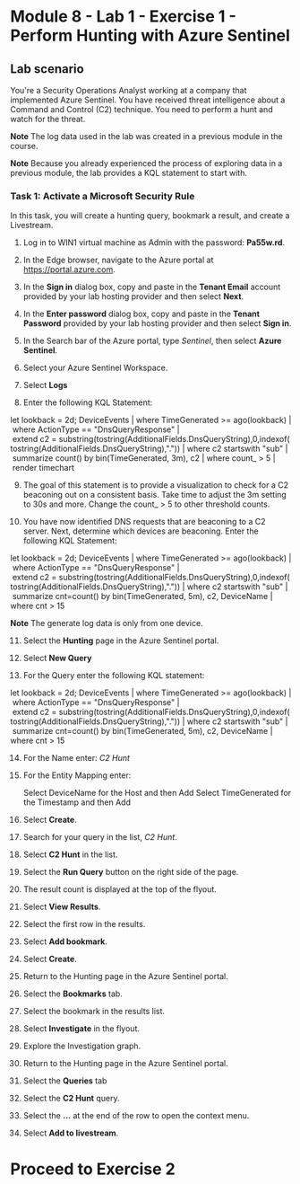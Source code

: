 # Module 8 - Lab 1 - Exercise 1 - Perform Hunting with Azure Sentinel

## Lab scenario

You're a Security Operations Analyst working at a company that implemented Azure Sentinel. You have received threat intelligence about a Command and Control (C2) technique.  You need to perform a hunt and watch for the threat.

**Note** The log data used in the lab was created in a previous module in the course.  

**Note**  Because you already experienced the process of exploring data in a previous module, the lab provides a KQL statement to start with.  

### Task 1: Activate a Microsoft Security Rule

In this task, you will create a hunting query, bookmark a result, and create a Livestream.

1. Log in to WIN1 virtual machine as Admin with the password: **Pa55w.rd**.  

2.  In the Edge browser, navigate to the Azure portal at https://portal.azure.com.

3. In the **Sign in** dialog box, copy and paste in the **Tenant Email** account provided by your lab hosting provider and then select **Next**.

4. In the **Enter password** dialog box, copy and paste in the **Tenant Password** provided by your lab hosting provider and then select **Sign in**.

5. In the Search bar of the Azure portal, type *Sentinel*, then select **Azure Sentinel**.

6. Select your Azure Sentinel Workspace.

7. Select **Logs** 

8. Enter the following KQL Statement:

let lookback = 2d;
DeviceEvents
| where TimeGenerated >= ago(lookback) 
| where ActionType == "DnsQueryResponse"
| extend c2 = substring(tostring(AdditionalFields.DnsQueryString),0,indexof(tostring(AdditionalFields.DnsQueryString),"."))
| where c2 startswith "sub"
| summarize count() by bin(TimeGenerated, 3m), c2
| where count_ > 5
| render timechart 

9. The goal of this statement is to provide a visualization to check for a C2 beaconing out on a consistent basis.  Take time to adjust the 3m setting to 30s and more.  Change the count_ > 5 to other threshold counts.

10.  You have now identified DNS requests that are beaconing to a C2 server.  Next, determine which devices are beaconing.  Enter the following KQL Statement:

let lookback = 2d;
DeviceEvents
| where TimeGenerated >= ago(lookback) 
| where ActionType == "DnsQueryResponse"
| extend c2 = substring(tostring(AdditionalFields.DnsQueryString),0,indexof(tostring(AdditionalFields.DnsQueryString),"."))
| where c2 startswith "sub"
| summarize cnt=count() by bin(TimeGenerated, 5m), c2, DeviceName
| where cnt > 15

**Note** The generate log data is only from one device.

11. Select the **Hunting** page in the Azure Sentinel portal.

12. Select **New Query**

13. For the Query enter the following KQL statement:

let lookback = 2d;
DeviceEvents
| where TimeGenerated >= ago(lookback) 
| where ActionType == "DnsQueryResponse"
| extend c2 = substring(tostring(AdditionalFields.DnsQueryString),0,indexof(tostring(AdditionalFields.DnsQueryString),"."))
| where c2 startswith "sub"
| summarize cnt=count() by bin(TimeGenerated, 5m), c2, DeviceName
| where cnt > 15

14. For the Name enter: *C2 Hunt*

15. For the Entity Mapping enter:

    Select DeviceName for the Host and then Add
    Select TimeGenerated for the Timestamp and then Add

16. Select **Create**.

17. Search for your query in the list, *C2 Hunt*.

18. Select **C2 Hunt** in the list.

19.  Select the **Run Query** button on the right side of the page.

20. The result count is displayed at the top of the flyout.

21. Select **View Results**.

22. Select the first row in the results. 

23. Select **Add bookmark**.

24. Select **Create**.

25. Return to the Hunting page in the Azure Sentinel portal.

26. Select the **Bookmarks** tab.

27. Select the bookmark in the results list.

28. Select **Investigate** in the flyout.

29. Explore the Investigation graph.

30. Return to the Hunting page in the Azure Sentinel portal.

31. Select the **Queries** tab

32. Select the **C2 Hunt** query.

33. Select the **...** at the end of the row to open the context menu.

34. Select **Add to livestream**.

# Proceed to Exercise 2

















